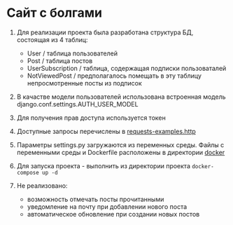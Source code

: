 # Сайт с болгами

1. Для реализации проекта была разработана структура БД, состоящая из 4 таблиц:
    - User / таблица пользователей
    - Post / таблица постов
    - UserSubscription / таблица, содержащая подписки пользоваталей
    - NotViewedPost / предполагалось помещать в эту таблицу непросмотренные посты из подписок
1. В качастве модели пользователей использована встроенная модель django.conf.settings.AUTH_USER_MODEL

1. Для получения прав доступа используется токен

1. Доступные запросы перечислены в [requests-examples.http](https://github.com/headsoft-mikhail/blog_project/requests-examples.http)

1. Параметры settings.py загружаются из переменных среды. Файлы с переменными среды и Dockerfile расположены в директории [docker](https://github.com/headsoft-mikhail/blog_project/docker)

1. Для запуска проекта  - выполнить из директории проекта ```docker-compose up -d```

  
1. Не реализовано:
    - возможность отмечать посты прочитанными
    - уведомление на почту при добавлении нового поста
    - автоматическое обновление при создании новых постов

    